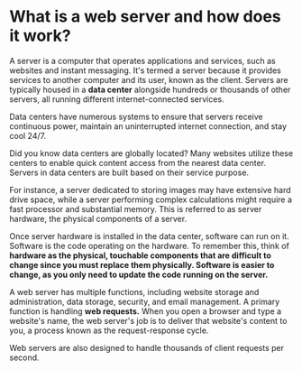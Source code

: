 # What is a web server and how does it work?

A server is a computer that operates applications and services, such as websites and instant messaging. It's termed a server because it provides services to another computer and its user, known as the client. Servers are typically housed in a **data center** alongside hundreds or thousands of other servers, all running different internet-connected services.

Data centers have numerous systems to ensure that servers receive continuous power, maintain an uninterrupted internet connection, and stay cool 24/7.

Did you know data centers are globally located? Many websites utilize these centers to enable quick content access from the nearest data center. Servers in data centers are built based on their service purpose.

For instance, a server dedicated to storing images may have extensive hard drive space, while a server performing complex calculations might require a fast processor and substantial memory. This is referred to as server hardware, the physical components of a server.

Once server hardware is installed in the data center, software can run on it. Software is the code operating on the hardware. To remember this, think of **hardware as the physical, touchable components that are difficult to change since you must replace them physically. Software is easier to change, as you only need to update the code running on the server.**

A web server has multiple functions, including website storage and administration, data storage, security, and email management. A primary function is handling **web requests.** When you open a browser and type a website's name, the web server's job is to deliver that website's content to you, a process known as the request-response cycle.

Web servers are also designed to handle thousands of client requests per second.


